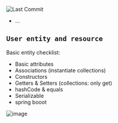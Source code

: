 ![Last Commit](https://img.shields.io/github/last-commit/MateusLeviDev/webservice-springboot3-jpa)

- ...

## `User entity and resource`
Basic entity checklist: 
- Basic attributes
- Associations (instantiate collections)
- Constructors
- Getters & Setters (collections: only get)
- hashCode & equals
- Serializable
- spring booot

![image](https://user-images.githubusercontent.com/101754313/232646558-731149fc-c01b-4432-af6d-6b9e65c57e8b.png)
